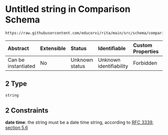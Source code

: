 # Untitled string in Comparison Schema

```txt
https://raw.githubusercontent.com/educorvi/rita/main/src/schema/comparison.json#/properties/parameters/items/oneOf/2
```



| Abstract            | Extensible | Status         | Identifiable            | Custom Properties | Additional Properties | Access Restrictions | Defined In                                                                  |
| :------------------ | :--------- | :------------- | :---------------------- | :---------------- | :-------------------- | :------------------ | :-------------------------------------------------------------------------- |
| Can be instantiated | No         | Unknown status | Unknown identifiability | Forbidden         | Allowed               | none                | [comparison.json*](../../src/schema/comparison.json "open original schema") |

## 2 Type

`string`

## 2 Constraints

**date time**: the string must be a date time string, according to [RFC 3339, section 5.6](https://tools.ietf.org/html/rfc3339 "check the specification")
